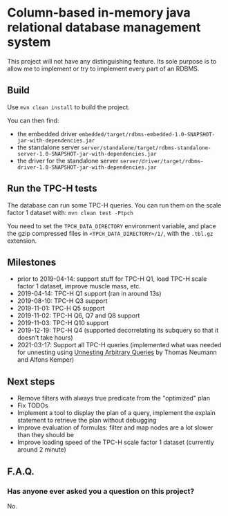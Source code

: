 # Column-based in-memory java relational database management system

This project will not have any distinguishing feature. Its sole purpose is to allow me to implement or try to implement 
every part of an RDBMS.

## Build

Use `mvn clean install` to build the project.

You can then find:
* the embedded driver `embedded/target/rdbms-embedded-1.0-SNAPSHOT-jar-with-dependencies.jar`
* the standalone server `server/standalone/target/rdbms-standalone-server-1.0-SNAPSHOT-jar-with-dependencies.jar`
* the driver for the standalone server `server/driver/target/rdbms-driver-1.0-SNAPSHOT-jar-with-dependencies.jar`

## Run the TPC-H tests

The database can run some TPC-H queries. You can run them on the scale factor 1 dataset with:
`mvn clean test -Ptpch`

You need to set the `TPCH_DATA_DIRECTORY` environment variable, and place the gzip compressed files in 
`<TPCH_DATA_DIRECTORY>/1/`, with the `.tbl.gz` extension.

## Milestones
- prior to 2019-04-14: support stuff for TPC-H Q1, load TPC-H scale factor 1 dataset, improve muscle mass, etc.
- 2019-04-14: TPC-H Q1 support (ran in around 13s)
- 2019-08-10: TPC-H Q3 support
- 2019-11-01: TPC-H Q5 support
- 2019-11-02: TPC-H Q6, Q7 and Q8 support
- 2019-11-03: TPC-H Q10 support
- 2019-12-19: TPC-H Q4 (supported decorrelating its subquery so that it doesn't take hours)
- 2021-03-17: Support all TPC-H queries (implemented what was needed for unnesting using <u>Unnesting Arbitrary Queries</u> by Thomas Neumann and Alfons Kemper)

## Next steps

- Remove filters with always true predicate from the "optimized" plan
- Fix TODOs
- Implement a tool to display the plan of a query, implement the explain statement to retrieve the plan without debugging
- Improve evaluation of formulas: filter and map nodes are a lot slower than they should be
- Improve loading speed of the TPC-H scale factor 1 dataset (currently around 2 minute)

## F.A.Q.

### Has anyone ever asked you a question on this project?
No.
